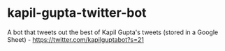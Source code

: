 # kapil-gupta-twitter-bot
A bot that tweets out the best of Kapil Gupta's tweets (stored in a Google Sheet) - https://twitter.com/kapilguptabot?s=21
